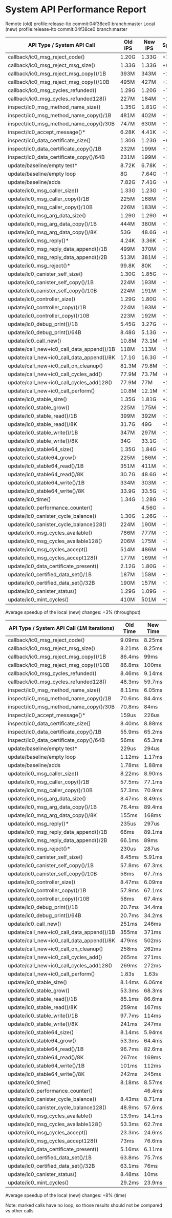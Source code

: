 System API Performance Report
=============================

Remote (old) profile:release-lto commit:04f38ce0 branch:master
Local  (new) profile:release-lto commit:04f38ce0 branch:master

| API Type / System API Call                 | Old IPS  | New IPS  | Speedup | Round Time |
| ------------------------------------------ | -------- | -------- | ------- | ---------- |
| callback/ic0_msg_reject_code()             |    1.20G |    1.33G |    +10% |      5.26s |
| callback/ic0_msg_reject_msg_size()         |    1.33G |    1.33G |     +0% |      5.26s |
| callback/ic0_msg_reject_msg_copy()/1B      |     393M |     343M |    -13% |     20.41s |
| callback/ic0_msg_reject_msg_copy()/10B     |     495M |     427M |    -14% |     16.39s |
| callback/ic0_msg_cycles_refunded()         |    1.29G |    1.20G |     -7% |      5.83s |
| callback/ic0_msg_cycles_refunded128()      |     227M |     184M |    -19% |     38.04s |
| inspect/ic0_msg_method_name_size()         |    1.35G |    1.81G |    +34% |      3.87s |
| inspect/ic0_msg_method_name_copy()/1B      |     481M |     402M |    -17% |     17.41s |
| inspect/ic0_msg_method_name_copy()/30B     |     747M |     630M |    -16% |     11.11s |
| inspect/ic0_accept_message()*              |    6.28K |    4.41K |    -30% |          - |
| inspect/ic0_data_certificate_size()        |    1.30G |    1.23G |     -6% |      5.69s |
| inspect/ic0_data_certificate_copy()/1B     |     232M |     199M |    -15% |     35.18s |
| inspect/ic0_data_certificate_copy()/64B    |     231M |     199M |    -14% |     35.18s |
| update/baseline/empty test*                |    8.72K |    6.78K |    -23% |          - |
| update/baseline/empty loop                 |       8G |    7.64G |     -5% |      0.92s |
| update/baseline/adds                       |    7.82G |    7.41G |     -6% |      0.94s |
| update/ic0_msg_caller_size()               |    1.33G |    1.23G |     -8% |      5.69s |
| update/ic0_msg_caller_copy()/1B            |     225M |     168M |    -26% |     41.67s |
| update/ic0_msg_caller_copy()/10B           |     226M |     183M |    -20% |     38.25s |
| update/ic0_msg_arg_data_size()             |    1.29G |    1.29G |     +0% |      5.43s |
| update/ic0_msg_arg_data_copy()/1B          |     444M |     380M |    -15% |     18.42s |
| update/ic0_msg_arg_data_copy()/8K          |      53G |    48.6G |     -9% |      0.14s |
| update/ic0_msg_reply()*                    |    4.24K |    3.36K |    -21% |          - |
| update/ic0_msg_reply_data_append()/1B      |     499M |     370M |    -26% |     18.92s |
| update/ic0_msg_reply_data_append()/2B      |     513M |     381M |    -26% |     18.37s |
| update/ic0_msg_reject()*                   |    99.8K |      80K |    -20% |          - |
| update/ic0_canister_self_size()            |    1.30G |    1.85G |    +42% |      3.78s |
| update/ic0_canister_self_copy()/1B         |     224M |     193M |    -14% |     36.27s |
| update/ic0_canister_self_copy()/10B        |     224M |     191M |    -15% |     36.65s |
| update/ic0_controller_size()               |    1.29G |    1.80G |    +39% |      3.89s |
| update/ic0_controller_copy()/1B            |     224M |     193M |    -14% |     36.27s |
| update/ic0_controller_copy()/10B           |     223M |     192M |    -14% |     36.46s |
| update/ic0_debug_print()/1B                |    5.45G |    3.27G |    -40% |      2.14s |
| update/ic0_debug_print()/64B               |    8.48G |    5.13G |    -40% |      1.36s |
| update/ic0_call_new()                      |    10.8M |    73.1M |   +576% |     95.76s |
| update/call_new+ic0_call_data_append()/1B  |     118M |     113M |     -5% |     61.95s |
| update/call_new+ic0_call_data_append()/8K  |    17.1G |    16.3G |     -5% |      0.43s |
| update/call_new+ic0_call_on_cleanup()      |    81.3M |    79.8M |     -2% |     87.72s |
| update/call_new+ic0_call_cycles_add()      |    77.9M |    73.7M |     -6% |     94.98s |
| update/call_new+ic0_call_cycles_add128()   |    77.9M |      77M |     -2% |     90.91s |
| update/call_new+ic0_call_perform()         |    10.8M |    12.1M |    +12% |    578.51s |
| update/ic0_stable_size()                   |    1.35G |    1.81G |    +34% |      3.87s |
| update/ic0_stable_grow()                   |     225M |     175M |    -23% |     40.00s |
| update/ic0_stable_read()/1B                |     399M |     392M |     -2% |     17.86s |
| update/ic0_stable_read()/8K                |    31.7G |      49G |    +54% |      0.14s |
| update/ic0_stable_write()/1B               |     347M |     297M |    -15% |     23.57s |
| update/ic0_stable_write()/8K               |      34G |    33.1G |     -3% |      0.21s |
| update/ic0_stable64_size()                 |    1.35G |    1.84G |    +36% |      3.80s |
| update/ic0_stable64_grow()                 |     225M |     186M |    -18% |     37.63s |
| update/ic0_stable64_read()/1B              |     351M |     411M |    +17% |     17.03s |
| update/ic0_stable64_read()/8K              |    30.7G |    48.6G |    +58% |      0.14s |
| update/ic0_stable64_write()/1B             |     334M |     303M |    -10% |     23.10s |
| update/ic0_stable64_write()/8K             |    33.9G |    33.5G |     -2% |      0.21s |
| update/ic0_time()                          |    1.34G |    1.28G |     -5% |      5.47s |
| update/ic0_performance_counter()           |          |    4.56G |       - |      1.54s |
| update/ic0_canister_cycle_balance()        |    1.30G |    1.26G |     -4% |      5.56s |
| update/ic0_canister_cycle_balance128()     |     224M |     190M |    -16% |     36.84s |
| update/ic0_msg_cycles_available()          |     786M |     777M |     -2% |      9.01s |
| update/ic0_msg_cycles_available128()       |     206M |     175M |    -16% |     40.00s |
| update/ic0_msg_cycles_accept()             |     514M |     486M |     -6% |     14.40s |
| update/ic0_msg_cycles_accept128()          |     177M |     169M |     -5% |     41.42s |
| update/ic0_data_certificate_present()      |    2.12G |    1.80G |    -16% |      3.89s |
| update/ic0_certified_data_set()/1B         |     187M |     158M |    -16% |     44.30s |
| update/ic0_certified_data_set()/32B        |     190M |     157M |    -18% |     44.59s |
| update/ic0_canister_status()               |    1.29G |    1.09G |    -16% |      6.42s |
| update/ic0_mint_cycles()                   |     410M |     501M |    +22% |     13.97s |

Average speedup of the local (new) changes: +3% (throughput)

| API Type / System API Call (1M Iterations) | Old Time | New Time | Speedup |
| ------------------------------------------ | -------- | -------- | ------- |
| callback/ic0_msg_reject_code()             |   9.09ms |   8.25ms |    -10% |
| callback/ic0_msg_reject_msg_size()         |   8.21ms |   8.25ms |     +0% |
| callback/ic0_msg_reject_msg_copy()/1B      |   86.4ms |     99ms |    +14% |
| callback/ic0_msg_reject_msg_copy()/10B     |   86.8ms |    100ms |    +15% |
| callback/ic0_msg_cycles_refunded()         |   8.46ms |   9.14ms |     +8% |
| callback/ic0_msg_cycles_refunded128()      |   48.3ms |   59.7ms |    +23% |
| inspect/ic0_msg_method_name_size()         |   8.11ms |   6.05ms |    -26% |
| inspect/ic0_msg_method_name_copy()/1B      |   70.6ms |   84.4ms |    +19% |
| inspect/ic0_msg_method_name_copy()/30B     |   70.8ms |     84ms |    +18% |
| inspect/ic0_accept_message()*              |    159us |    226us |    +42% |
| inspect/ic0_data_certificate_size()        |   8.40ms |   8.88ms |     +5% |
| inspect/ic0_data_certificate_copy()/1B     |   55.9ms |   65.2ms |    +16% |
| inspect/ic0_data_certificate_copy()/64B    |     56ms |   65.3ms |    +16% |
| update/baseline/empty test*                |    229us |    294us |    +28% |
| update/baseline/empty loop                 |   1.12ms |   1.17ms |     +4% |
| update/baseline/adds                       |   1.78ms |   1.88ms |     +5% |
| update/ic0_msg_caller_size()               |   8.22ms |   8.90ms |     +8% |
| update/ic0_msg_caller_copy()/1B            |   57.5ms |   77.1ms |    +34% |
| update/ic0_msg_caller_copy()/10B           |   57.3ms |   70.9ms |    +23% |
| update/ic0_msg_arg_data_size()             |   8.47ms |   8.49ms |     +0% |
| update/ic0_msg_arg_data_copy()/1B          |   76.4ms |   89.4ms |    +17% |
| update/ic0_msg_arg_data_copy()/8K          |    155ms |    168ms |     +8% |
| update/ic0_msg_reply()*                    |    235us |    297us |    +26% |
| update/ic0_msg_reply_data_append()/1B      |     66ms |   89.1ms |    +35% |
| update/ic0_msg_reply_data_append()/2B      |   66.1ms |     89ms |    +34% |
| update/ic0_msg_reject()*                   |    230us |    287us |    +24% |
| update/ic0_canister_self_size()            |   8.45ms |   5.91ms |    -31% |
| update/ic0_canister_self_copy()/1B         |   57.8ms |   67.3ms |    +16% |
| update/ic0_canister_self_copy()/10B        |     58ms |   67.7ms |    +16% |
| update/ic0_controller_size()               |   8.47ms |   6.09ms |    -29% |
| update/ic0_controller_copy()/1B            |   57.9ms |   67.1ms |    +15% |
| update/ic0_controller_copy()/10B           |     58ms |   67.4ms |    +16% |
| update/ic0_debug_print()/1B                |   20.7ms |   34.4ms |    +66% |
| update/ic0_debug_print()/64B               |   20.7ms |   34.2ms |    +65% |
| update/ic0_call_new()                      |    251ms |    246ms |     -2% |
| update/call_new+ic0_call_data_append()/1B  |    355ms |    371ms |     +4% |
| update/call_new+ic0_call_data_append()/8K  |    479ms |    502ms |     +4% |
| update/call_new+ic0_call_on_cleanup()      |    258ms |    262ms |     +1% |
| update/call_new+ic0_call_cycles_add()      |    265ms |    271ms |     +2% |
| update/call_new+ic0_call_cycles_add128()   |    269ms |    272ms |     +1% |
| update/call_new+ic0_call_perform()         |    1.83s |    1.63s |    -11% |
| update/ic0_stable_size()                   |   8.14ms |   6.06ms |    -26% |
| update/ic0_stable_grow()                   |   53.3ms |   68.3ms |    +28% |
| update/ic0_stable_read()/1B                |   85.1ms |   86.6ms |     +1% |
| update/ic0_stable_read()/8K                |    259ms |    167ms |    -36% |
| update/ic0_stable_write()/1B               |   97.7ms |    114ms |    +16% |
| update/ic0_stable_write()/8K               |    241ms |    247ms |     +2% |
| update/ic0_stable64_size()                 |   8.14ms |   5.94ms |    -28% |
| update/ic0_stable64_grow()                 |   53.3ms |   64.4ms |    +20% |
| update/ic0_stable64_read()/1B              |   96.7ms |   82.6ms |    -15% |
| update/ic0_stable64_read()/8K              |    267ms |    169ms |    -37% |
| update/ic0_stable64_write()/1B             |    101ms |    112ms |    +10% |
| update/ic0_stable64_write()/8K             |    242ms |    245ms |     +1% |
| update/ic0_time()                          |   8.18ms |   8.57ms |     +4% |
| update/ic0_performance_counter()           |          |   46.4ms |       - |
| update/ic0_canister_cycle_balance()        |   8.43ms |   8.71ms |     +3% |
| update/ic0_canister_cycle_balance128()     |   48.9ms |   57.6ms |    +17% |
| update/ic0_msg_cycles_available()          |   13.9ms |   14.1ms |     +1% |
| update/ic0_msg_cycles_available128()       |   53.3ms |   62.7ms |    +17% |
| update/ic0_msg_cycles_accept()             |   23.3ms |   24.6ms |     +5% |
| update/ic0_msg_cycles_accept128()          |     73ms |   76.6ms |     +4% |
| update/ic0_data_certificate_present()      |   5.16ms |   6.11ms |    +18% |
| update/ic0_certified_data_set()/1B         |   63.8ms |   75.7ms |    +18% |
| update/ic0_certified_data_set()/32B        |   63.1ms |     76ms |    +20% |
| update/ic0_canister_status()               |   8.48ms |     10ms |    +17% |
| update/ic0_mint_cycles()                   |   29.2ms |   23.9ms |    -19% |

Average speedup of the local (new) changes: +8% (time)

Note: marked calls have no loop, so those results should not be compared vs other calls
